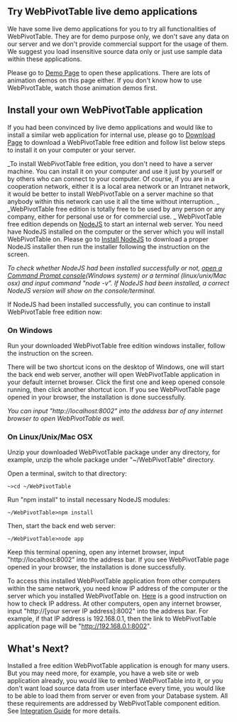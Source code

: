 ## Try WebPivotTable live demo applications

We have some live demo applications for you to try all functionalities of WebPivotTable. They are for demo purpose only, we don't save any data on our server and we don't provide commercial support for the usage of them. We suggest you load insensitive source data only or just use sample data within these applications.

Please go to [Demo Page](http://webpivottable.com/demo/) to open these applications. There are lots of animation demos on this page either. If you don't know how to use WebPivotTable, watch those animation demos first.

## Install your own WebPivotTable application

If you had been convinced by live demo applications and would like to install a similar web application for internal use, please go to [Download Page](http://webpivottable.com/download/) to download a WebPivotTable free edition and follow list below steps to install it on your computer or your server.

_To install WebPivotTable free edition, you don't need to have a server machine. You can install it on your computer and use it just by yourself or by others who can connect to your computer. Of course, if you are in a cooperation network, either it is a local area network or an Intranet network, it would be better to install WebPivotTable on a server machine so that anybody within this network can use it all the time without interruption.
_
_WebPivotTable free edition is totally free to be used by any person or any company, either for personal use or for commercial use.
_
WebPivotTable free edition depends on [NodeJS](https://nodejs.org/) to start an internal web server. You need have NodeJS installed on the computer or the server which you will install WebPivotTable on. Please go to [Install NodeJS](https://nodejs.org/en/download/) to download a proper NodeJS installer then run the installer following the instruction on the screen.

_To check whether NodeJS had been installed successfully or not, [open a Command Prompt console](http://windows.microsoft.com/en-ca/windows-vista/open-a-command-prompt-window)(Windows system) or a terminal (linux/unix/Mac osx) and input command "node -v". If NodeJS had been installed, a correct NodeJS version will show on the console/terminal._

If NodeJS had been installed successfully, you can continue to install WebPivotTable free edition now:

### On Windows

Run your downloaded WebPivotTable free edition windows installer, follow the instruction on the screen.

There will be two shortcut icons on the desktop of Windows, one will start the back end web server, another will open WebPivotTable application in your default internet browser. Click the first one and keep opened console running, then click another shortcut icon. If you see WebPivotTable page opened in your browser, the installation is done successfully.

_You can input "http://localhost:8002" into the address bar of any internet browser to open WebPivotTable as well._

### On Linux/Unix/Mac OSX

Unzip your downloaded WebPivotTable package under any directory, for example, unzip the whole package under "~/WebPivotTable" directory.

Open a terminal, switch to that directory:




```
~>cd ~/WebPivotTable

```


Run "npm install" to install necessary NodeJS modules:




```
~/WebPivotTable>npm install

```


Then, start the back end web server:




```
~/WebPivotTable>node app

```


Keep this terminal opening, open any internet browser, input "http://localhost:8002" into the address bar. If you see WebPivotTable page opened in your browser, the installation is done successfully.

To access this installed WebPivotTable application from other computers within the same network, you need know IP address of the computer or the server which you installed WebPivotTable on. [Here](http://www.howtofindmyipaddress.com/) is a good instruction on how to check IP address. At other computers, open any internet browser, input "http://[your server IP address]:8002" into the address bar. For example, if that IP address is 192.168.0.1, then the link to WebPivotTable application page will be "http://192.168.0.1:8002".

## What's Next?

Installed a free edition WebPivotTable application is enough for many users. But you may need more, for example, you have a web site or web application already, you would like to embed WebPivotTable into it, or you don't want load source data from user interface every time, you would like to be able to load them from server or even from your Database system. All these requirements are addressed by WebPivotTable component edition. See [Integration Guide](/webpivottable-integration-guide.md) for more details.